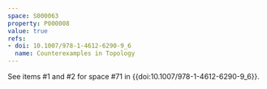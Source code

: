 ```yaml
---
space: S000063
property: P000008
value: true
refs:
- doi: 10.1007/978-1-4612-6290-9_6
  name: Counterexamples in Topology
---
```


See items #1 and #2 for space #71 in
{{doi:10.1007/978-1-4612-6290-9_6}}.
